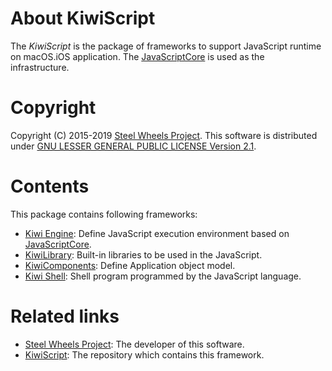 # About KiwiScript
The *KiwiScript* is the package of frameworks to support JavaScript runtime on macOS.iOS application. The [JavaScriptCore](https://developer.apple.com/documentation/javascriptcore) is used as the infrastructure.

# Copyright
Copyright (C) 2015-2019 [Steel Wheels Project](https://sites.google.com/site/steelwheelsproject/).
This software is distributed under [GNU LESSER GENERAL PUBLIC LICENSE Version 2.1](https://www.gnu.org/licenses/lgpl-2.1-standalone.html).

# Contents
This package contains following frameworks:
- [Kiwi Engine](https://github.com/steelwheels/KiwiScript/blob/master/KiwiEngine/README.md): Define JavaScript execution environment based on [JavaScriptCore](https://developer.apple.com/documentation/javascriptcore).
- [KiwiLibrary](https://github.com/steelwheels/KiwiScript/blob/master/KiwiLibrary/README.md): Built-in libraries to be used in the JavaScript.
- [KiwiComponents](): Define Application object model.
- [Kiwi Shell](https://github.com/steelwheels/KiwiScript/blob/master/KiwiShell/README.md): Shell program programmed by the JavaScript language.

# Related links
* [Steel Wheels Project](http://steelwheels.github.io/): The developer of this software.
* [KiwiScript](https://github.com/steelwheels/KiwiScript): The repository which contains this framework.
